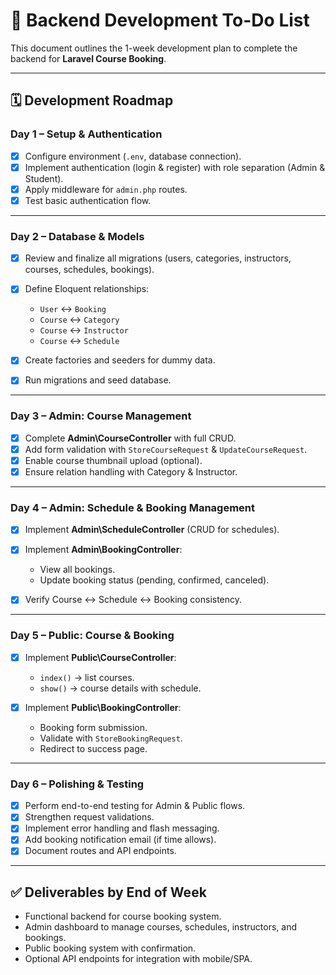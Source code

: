 # 📌 Backend Development To-Do List

This document outlines the 1-week development plan to complete the backend for **Laravel Course Booking**.

---

## 🗓 Development Roadmap

### **Day 1 – Setup & Authentication**

* [x] Configure environment (`.env`, database connection).
* [x] Implement authentication (login & register) with role separation (Admin & Student).
* [x] Apply middleware for `admin.php` routes.
* [x] Test basic authentication flow.

---

### **Day 2 – Database & Models**

* [x] Review and finalize all migrations (users, categories, instructors, courses, schedules, bookings).
* [x] Define Eloquent relationships:

  * `User` ↔ `Booking`
  * `Course` ↔ `Category`
  * `Course` ↔ `Instructor`
  * `Course` ↔ `Schedule`
* [x] Create factories and seeders for dummy data.
* [x] Run migrations and seed database.

---

### **Day 3 – Admin: Course Management**

* [x] Complete **Admin\CourseController** with full CRUD.
* [x] Add form validation with `StoreCourseRequest` & `UpdateCourseRequest`.
* [x] Enable course thumbnail upload (optional).
* [x] Ensure relation handling with Category & Instructor.

---

### **Day 4 – Admin: Schedule & Booking Management**

* [x] Implement **Admin\ScheduleController** (CRUD for schedules).
* [x] Implement **Admin\BookingController**:

  * View all bookings.
  * Update booking status (pending, confirmed, canceled).
* [x] Verify Course ↔ Schedule ↔ Booking consistency.

---

### **Day 5 – Public: Course & Booking**

* [x] Implement **Public\CourseController**:

  * `index()` → list courses.
  * `show()` → course details with schedule.
* [x] Implement **Public\BookingController**:

  * Booking form submission.
  * Validate with `StoreBookingRequest`.
  * Redirect to success page.

---

### **Day 6 – Polishing & Testing**

* [x] Perform end-to-end testing for Admin & Public flows.
* [x] Strengthen request validations.
* [x] Implement error handling and flash messaging.
* [x] Add booking notification email (if time allows).
* [x] Document routes and API endpoints.

---

## ✅ Deliverables by End of Week

* Functional backend for course booking system.
* Admin dashboard to manage courses, schedules, instructors, and bookings.
* Public booking system with confirmation.
* Optional API endpoints for integration with mobile/SPA.
